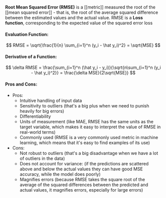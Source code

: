 **Root Mean Squared Error (RMSE)** is a [[metric]] measured the root of the [[mean squared error]] - that is, the root of the average squared difference between the estimated values and the actual value. RMSE is a **Loss function**, corresponding to the expected value of the squared error loss

#### Evaluation Function:
$$
RMSE = \sqrt{\frac{1}{n} \sum_{i=1}^n (y_i - \hat y_i)^2} = \sqrt{MSE}
$$

#### Derivative of a Function:
$$
\delta RMSE = \frac{\sum_{i=1}^n (\hat y_i - y_i)}{\sqrt{n\sum_{i=1}^n (y_i - \hat y_i)^2}} = \frac{\delta MSE}{2\sqrt{MSE}}
$$

#### Pros and Cons:

* Pros:
	* Intuitive handling of input data
	* Sensitivity to outliers (that's a big plus when we need to punish heavily for big errors)
	* Differentiability
	* Units of measurement (like MAE, RMSE has the same units as the target variable, which makes it easy to interpret the value of RMSE in real-world terms)
	* Commonly used (RMSE is a very commonly used metric in machine learning, which means that it's easy to find examples of its use)
* Cons:
	* Not robust to outliers (that's a big disadvantage when we have a lot of outliers in the data)
	* Does not account for variance: (if the predictions are scattered above and below the actual values they can have good MSE accuracy, while the model does poorly)
	* Magnifies errors (because RMSE takes the square root of the average of the squared differences between the predicted and actual values, it magnifies errors, especially for large errors)